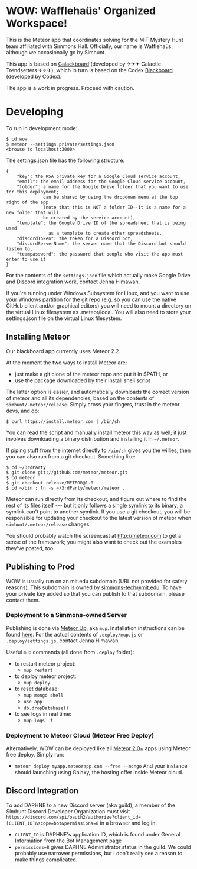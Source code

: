 WOW: Wafflehaüs' Organized Workspace!
================

This is the Meteor app that coordinates solving for the MIT Mystery Hunt team affiliated with Simmons Hall. Officially, our name is Wafflehaüs, although we occasionally go by Simhunt. 

This app is based on [Galackboard](https://github.com/Galactic-Infrastructure/galackboard) (developed by ✈﻿✈﻿✈ Galactic Trendsetters ✈﻿✈﻿✈), which in turn is based on the Codex [Blackboard](https://github.com/cjb/codex-blackboard) (developed by Codex).

The app is a work in progress. Proceed with caution.
  
Developing
==========

To run in development mode:

    $ cd wow
    $ meteor --settings private/settings.json
    <browse to localhost:3000>

The settings.json file has the following structure:
```
{
    "key": the RSA private key for a Google Cloud service account,
    "email": the email address for the Google Cloud service account,
    "folder": a name for the Google Drive folder that you want to use for this deployment;
              can be shared by using the dropdown menu at the top right of the app
              (note that this is NOT a folder ID--it is a name for a new folder that will
              be created by the service account),
    "template": the Google Drive ID of the spreadsheet that is being used 
    			as a template to create other spreadsheets,
    "discordToken": the token for a Discord bot,
    "discordServerName": the server name that the Discord bot should listen to,
    "teampassword": the password that people who visit the app must enter to use it
}
```
For the contents of the `settings.json` file which actually make Google Drive and Discord integration work, contact Jenna Himawan.

If you're running under Windows Subsystem for Linux, and you want to use your
Windows partition for the git repo (e.g. so you can use the native GitHub
client and/or graphical editors) you will need to mount a directory on the
virtual Linux filesystem as .meteor/local. You will also need to store your
settings.json file on the virtual Linux filesystem.

## Installing Meteor

Our blackboard app currently uses Meteor 2.2.

At the moment the two ways to install Meteor are:

* just make a git clone of the meteor repo and put it in $PATH, or
* use the package downloaded by their install shell script

The latter option is easier, and automatically downloads the correct
version of meteor and all its dependencies, based on the contents of
`simhunt/.meteor/release`.  Simply cross your fingers, trust
in the meteor devs, and do:

    $ curl https://install.meteor.com | /bin/sh

You can read the script and manually install meteor this way as well;
it just involves downloading a binary distribution and installing it
in `~/.meteor`.

If piping stuff from the internet directly to `/bin/sh` gives you the
willies, then you can also run from a git checkout.  Something like:

    $ cd ~/3rdParty
    $ git clone git://github.com/meteor/meteor.git
    $ cd meteor
    $ git checkout release/METEOR@1.0
    $ cd ~/bin ; ln -s ~/3rdParty/meteor/meteor .

Meteor can run directly from its checkout, and figure out where to
find the rest of its files itself --- but it only follows a single symlink
to its binary; a symlink can't point to another symlink.  If you use a
git checkout, you will be responsible for updating your checkout to
the latest version of meteor when `simhunt/.meteor/release`
changes.

You should probably watch the screencast at http://meteor.com to get a sense
of the framework; you might also want to check out the examples they've
posted, too.

## Publishing to Prod
WOW is usually run on an mit.edu subdomain (URL not provided for safety reasons). This subdomain is owned by <simmons-tech@mit.edu>. To have your private key added so that you can publish to that subdomain, please contact them.

### Deployment to a Simmons-owned Server

Publishing is done via [Meteor Up](http://meteor-up.com), aka `mup`. Installation instructions can be found [here](http://meteor-up.com/docs.html#installation). For the actual contents of `.deploy/mup.js` or `.deploy/settings.js`, contact Jenna Himawan.

Useful `mup` commands (all done from `.deploy` folder):
 - to restart meteor project:
    - `mup restart`
 - to deploy meteor project:
    - `mup deploy`
 - to reset database:
    - `mup mongo shell`
    - `use app`
    - `db.dropDatabase()`
 - to see logs in real time:
    - `mup logs -f`

### Deployment to Meteor Cloud (Meteor Free Deploy)

Alternatively, WOW can be deployed like all [Meteor 2.0+](https://blog.meteor.com/meteor-2-0-is-here-867b0ab4f8df) apps using Meteor free deploy. Simply run:
- `meteor deploy myapp.meteorapp.com --free --mongo`
And your instance should launching using Galaxy, the hosting offer inside Meteor cloud.

## Discord Integration

To add DAPHNE to a new Discord server (aka guild), a member of the Simhunt Discord Developer Organization must visit `https://discord.com/api/oauth2/authorize?client_id=[CLIENT_ID]&scope=bot&permissions=8` in a browser and log in.
 - `CLIENT_ID` is DAPHNE's application ID, which is found under General Information from the Bot Management page
 - `permissions=8` gives DAPHNE Administrator status in the guild. We could probably use narrower permissions, but I don't really see a reason to make things complicated.